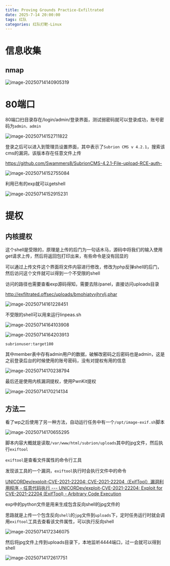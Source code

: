 ```yaml
---
title: Proving Grounds Practice-Exfiltrated
date: 2025-7-14 20:00:00
tags: 红队
categories: 红队打靶-Linux
---
```


# 信息收集

## nmap

![image-20250714140905319](./Exfiltrated/image-20250714140905319.png)

# 80端口

80端口扫目录存在/login/admin/登录界面，测试弱密码就可以登录成功，账号密码为`admin，admin`

![image-20250714152711822](./Exfiltrated/image-20250714152711822.png)

登录之后可以进入到管理员设置界面，其中表示了`Subrion CMS v 4.2.1`，搜索该cms的漏洞，该版本存在任意文件上传

https://github.com/Swammers8/SubrionCMS-4.2.1-File-upload-RCE-auth-

![image-20250714152755084](./Exfiltrated/image-20250714152755084.png)

利用已有的exp就可以getshell

![image-20250714152915231](./Exfiltrated/image-20250714152915231.png)

# 提权

## 内核提权

这个shell是受限的，原理是上传的后门为一句话木马，源码中将我们的输入使用get请求上传，然后将返回包打印出来，有些命令是没有回显的

可以通过上传文件这个界面将文件内容进行修改，修改为php反弹shell的后门，然后访问这个文件就可以得到一个不受限的shell

访问的路径也需要查看exp源码得知，需要去除/panel，直接访问uploads目录

http://exfiltrated.offsec/uploads/bmohiatvvjhrvlj.phar

![image-20250714161228451](./Exfiltrated/image-20250714161228451.png)

不受限的shell可以用来运行linpeas.sh

![image-20250714164103908](./Exfiltrated/image-20250714164103908.png)

![image-20250714164203913](./Exfiltrated/image-20250714164203913.png)

```
subrionuser:target100
```

其中member表中存有admin用户的数据，破解改密码之后密码也是admin，这是之前登录后台的时候使用的账号密码，没有对提权有用的信息

![image-20250714170238794](./Exfiltrated/image-20250714170238794.png)

最后还是使用内核漏洞提权，使用PwnKit提权

![image-20250714170214134](./Exfiltrated/image-20250714170214134.png)

## 方法二

看了wp之后使用了另一种方法，自动运行任务中有一个`/opt/image-exif.sh`脚本

![image-20250714170655295](./Exfiltrated/image-20250714170655295.png)

脚本内容大概就是读取`/var/www/html/subrion/uploads`其中的jpg文件，然后执行`exiftool`

`exiftool`是查看文件属性的命令行工具

发现该工具的一个漏洞，`exiftool`执行时会执行文件中的命令

[UNICORDev/exploit-CVE-2021-22204: CVE-2021-22204（ExifTool）漏洞利用程序 - 任意代码执行 --- UNICORDev/exploit-CVE-2021-22204: Exploit for CVE-2021-22204 (ExifTool) - Arbitrary Code Execution](./https://github.com/UNICORDev/exploit-CVE-2021-22204)

exp中的python文件是用来生成包含反向shell的jpg文件的

思路就是上传一个包含反向`shell`的`jpg`文件到`uploads`下，定时任务运行时就会调用`exiftool`工具去查看该文件属性，可以执行反向shell

![image-20250714172346075](./Exfiltrated/image-20250714172346075.png)

然后将jpg文件上传到uploads目录下，本地监听4444端口，过一会就可以得到shell

![image-20250714172617751](./Exfiltrated/image-20250714172617751.png)